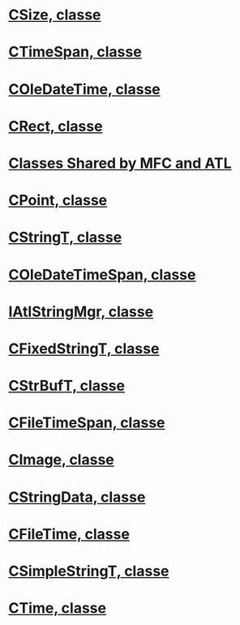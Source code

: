 # [CSize, classe](csize-class.md)
# [CTimeSpan, classe](ctimespan-class.md)
# [COleDateTime, classe](coledatetime-class.md)
# [CRect, classe](crect-class.md)
# [Classes Shared by MFC and ATL](classes-shared-by-mfc-and-atl.md)
# [CPoint, classe](cpoint-class.md)
# [CStringT, classe](cstringt-class.md)
# [COleDateTimeSpan, classe](coledatetimespan-class.md)
# [IAtlStringMgr, classe](iatlstringmgr-class.md)
# [CFixedStringT, classe](cfixedstringt-class.md)
# [CStrBufT, classe](cstrbuft-class.md)
# [CFileTimeSpan, classe](cfiletimespan-class.md)
# [CImage, classe](cimage-class.md)
# [CStringData, classe](cstringdata-class.md)
# [CFileTime, classe](cfiletime-class.md)
# [CSimpleStringT, classe](csimplestringt-class.md)
# [CTime, classe](ctime-class.md)
